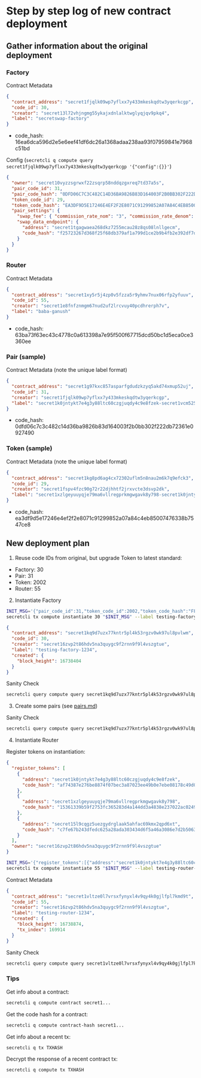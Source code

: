 # Step by step log of new contract deployment

## Gather information about the original deployment

### Factory

Contract Metadata

```json
{
  "contract_address": "secret1fjqlk09wp7yflxx7y433mkeskqdtw3yqerkcgp",
  "code_id": 30,
  "creator": "secret13l72vhjngmg55ykajxdnlalktwglyqjqv9pkq4",
  "label": "secretswap-factory"
}
```

- code_hash: 16ea6dca596d2e5e6eef41df6dc26a1368adaa238aa93f07959841e7968c51bd

Config (`secretcli q compute query secret1fjqlk09wp7yflxx7y433mkeskqdtw3yqerkcgp '{"config":{}}'`)

```json
{
  "owner": "secret10vyzzsgrwxf22zsqrp58nddqzgxreq7td37a5s",
  "pair_code_id": 31,
  "pair_code_hash": "0DFD06C7C3C482C14D36BA9826B83D164003F2B0BB302F222DB72361E0927490",
  "token_code_id": 29,
  "token_code_hash": "EA3DF9D5E17246E4EF2F2E8071C91299852A07A84C4EB85007476338B7547CE8",
  "pair_settings": {
    "swap_fee": { "commission_rate_nom": "3", "commission_rate_denom": "1000" },
    "swap_data_endpoint": {
      "address": "secret1tgagwaea268dkz7255mcau28z8qs08lnllgecm",
      "code_hash": "f25723267d368f25f68db379af1a799d1ce2b9b4fb2e392df7dfe3322c941248"
    }
  }
}
```

### Router

Contract Metadata

```json
{
  "contract_address": "secret1xy5r5j4zp0v5fzza5r9yhmv7nux06rfp2yfuuv",
  "code_id": 55,
  "creator": "secret1e8fnfznmgm67nud2uf2lrcvuy40pcdhrerph7v",
  "label": "baba-ganush"
}
```

- code_hash: 63ba73f63ec43c4778c0a613398a7e95f500f67715dcd50bc1d5eca0ce3360ee

### Pair (sample)

Contract Metadata (note the unique label format)

```json
{
  "contract_address": "secret1g97kxc857asparfgdudzkzyq5akd74xmup52uj",
  "code_id": 31,
  "creator": "secret1fjqlk09wp7yflxx7y433mkeskqdtw3yqerkcgp",
  "label": "secret1k0jntykt7e4g3y88ltc60czgjuqdy4c9e8fzek-secret1vcm525c3gd9g5ggfqg7d20xcjnmcc8shh902un-pair-secret1fjqlk09wp7yflxx7y433mkeskqdtw3yqerkcgp-31"
}
```

- code_hash: 0dfd06c7c3c482c14d36ba9826b83d164003f2b0bb302f222db72361e0927490

### Token (sample)

Contract Metadata (note the unique label format)

```json
{
  "contract_address": "secret1kg8pd6ag4cx72302uflm5n8nau2m6k7q9efck3",
  "code_id": 29,
  "creator": "secret1fspv4fzc90g72r22djhhtf2jrxvcte3dsvp2dk",
  "label": "secret1xzlgeyuuyqje79ma6vllregprkmgwgavk8y798-secret1k0jntykt7e4g3y88ltc60czgjuqdy4c9e8fzek-SecretSwap-LP-Token-secret1fspv4fzc90g72r22djhhtf2jrxvcte3dsvp2dk"
}
```

- code_hash: ea3df9d5e17246e4ef2f2e8071c91299852a07a84c4eb85007476338b7547ce8

## New deployment plan

1. Reuse code IDs from original, but upgrade Token to latest standard:

- Factory: 30
- Pair: 31
- Token: 2002
- Router: 55

2. Instantiate Factory

```sh
INIT_MSG='{"pair_code_id":31,"token_code_id":2002,"token_code_hash":"FFB0FDDE923856649E4394140F0210C43F744FB1D684BC46FD59C873EF0A79EC","pair_code_hash":"0DFD06C7C3C482C14D36BA9826B83D164003F2B0BB302F222DB72361E0927490","prng_seed":"YWRhbWFudGZpIHJvY2tz"}'
secretcli tx compute instantiate 30 "$INIT_MSG" --label testing-factory-1234 --from adamant --gas 50000 --gas-prices 0.1uscrt
```

```json
{
  "contract_address": "secret1kq9d7uzx77kntr5pl4k53rgzv0wk97ul8pvlwm",
  "code_id": 30,
  "creator": "secret16zvp2t86hdv5na3quygc9f2rnn9f9l4vszgtue",
  "label": "testing-factory-1234",
  "created": {
    "block_height": 16738404
  }
}
```

Sanity Check

```sh
secretcli query compute query secret1kq9d7uzx77kntr5pl4k53rgzv0wk97ul8pvlwm '{"config":{}}'
```

3. Create some pairs (see [pairs.md](./pairs.md))

Sanity Check

```sh
secretcli query compute query secret1kq9d7uzx77kntr5pl4k53rgzv0wk97ul8pvlwm '{"pairs":{}}'
```

4. Instantiate Router

Register tokens on instantiation:

```json
{
  "register_tokens": [
    {
      "address": "secret1k0jntykt7e4g3y88ltc60czgjuqdy4c9e8fzek",
      "code_hash": "af74387e276be8874f07bec3a87023ee49b0e7ebe08178c49d0a49c3c98ed60e"
    },
    {
      "address": "secret1xzlgeyuuyqje79ma6vllregprkmgwgavk8y798",
      "code_hash": "15361339b59f2753fc365283d4a144dd3a4838e237022ac0249992d8d9f3b88e"
    },
    {
      "address": "secret15l9cqgz5uezgydrglaak5ahfac69kmx2qpd6xt",
      "code_hash": "c7fe67b243dfedc625a28ada303434d6f5a46a3086e7d2b5063a814e9f9a379d"
    }
  ],
  "owner": "secret16zvp2t86hdv5na3quygc9f2rnn9f9l4vszgtue"
}
```

```sh
INIT_MSG='{"register_tokens":[{"address":"secret1k0jntykt7e4g3y88ltc60czgjuqdy4c9e8fzek","code_hash":"af74387e276be8874f07bec3a87023ee49b0e7ebe08178c49d0a49c3c98ed60e"},{"address":"secret1xzlgeyuuyqje79ma6vllregprkmgwgavk8y798","code_hash":"15361339b59f2753fc365283d4a144dd3a4838e237022ac0249992d8d9f3b88e"},{"address":"secret15l9cqgz5uezgydrglaak5ahfac69kmx2qpd6xt","code_hash":"c7fe67b243dfedc625a28ada303434d6f5a46a3086e7d2b5063a814e9f9a379d"}],"owner":"secret16zvp2t86hdv5na3quygc9f2rnn9f9l4vszgtue"}'
secretcli tx compute instantiate 55 "$INIT_MSG" --label testing-router-1234 --from adamant --gas 300000 --gas-prices 0.1uscrt
```

Contract Metadata

```json
{
  "contract_address": "secret1vltze0l7vrsxfynyxl4v9qy4k0gjlfpl7kmd9t",
  "code_id": 55,
  "creator": "secret16zvp2t86hdv5na3quygc9f2rnn9f9l4vszgtue",
  "label": "testing-router-1234",
  "created": {
    "block_height": 16738874,
    "tx_index": 169914
  }
}
```

Sanity Check

```sh
secretcli query compute query secret1vltze0l7vrsxfynyxl4v9qy4k0gjlfpl7kmd9t '{"supported_tokens":{}}'
```

### Tips

Get info about a contract:

```sh
secretcli q compute contract secret1...
```

Get the code hash for a contract:

```sh
secretcli q compute contract-hash secret1...
```

Get info about a recent tx:

```sh
secretcli q tx TXHASH
```

Decrypt the response of a recent contract tx:

```sh
secretcli q compute tx TXHASH
```
